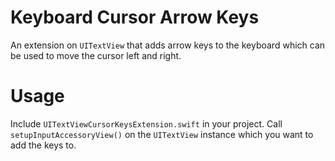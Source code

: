 # Keyboard Cursor Arrow Keys

An extension on `UITextView` that adds arrow keys to the keyboard which can be used to move the cursor left and right.

# Usage

Include `UITextViewCursorKeysExtension.swift` in your project. Call `setupInputAccessoryView()` on the `UITextView` instance which you want to add the keys to.
